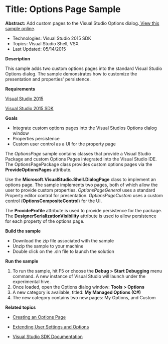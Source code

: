 
# Title: Options Page Sample
**Abstract:** Add custom pages to the Visual Studio Options dialog.[ View this sample online](https://github.com/Microsoft/VSSDK-Extensibility-Samples).

* Technologies: Visual Studio 2015 SDK
* Topics: Visual Studio Shell, VSX
* Last Updated: 05/14/2015

**Description**

This sample adds two custom options pages into the standard Visual Studio
Options dialog. The sample demonstrates how to customize the presentation and
properties' persistence.

**Requirements**

[ Visual Studio 2015 ](http://www.microsoft.com/visualstudio/en-us/try/default.mspx#download)

[ Visual Studio 2015 SDK ](https://www.visualstudio.com/en-us/downloads/visual-studio-2015-downloads-vs.aspx)



**Goals**

  * Integrate custom options pages into the Visual Studios Options dialog window 
  * Properties persistence 
  * Custom user control as a UI for the property page 



The _OptionsPage_ sample contains classes that provide a Visual Studio Package
and custom Options Pages integrated into the Visual Studio IDE. The
OptionsPagePackage class provides custom options pages via the
**ProvideOptionsPages** attribute.

Use the **Microsoft.VisualStudio.Shell.DialogPage** class to implement an
options page. The sample implements two pages, both of which allow the user to
provide custom properties. _OptionsPageGeneral_ uses a standard Property
editor control for presentation. _OptionsPageCustom_ uses a custom control
(**OptionsCompositeControl**) for the UI.

The **ProvideProfile** attribute is used to provide persistence for the
package. The **DesignerSerializationVisibility** attribute is used to allow
persistence for each property of the options page.



**Build the sample**

  * Download the zip file associated with the sample 
  * Unzip the sample to your machine 
  * Double click on the .sln file to launch the solution 



**Run the sample**

  1. To run the sample, hit F5 or choose the **Debug &gt; Start Debugging** menu command. A new instance of Visual Studio will launch under the experimental hive. 
  2. Once loaded, open the Options dialog window: **Tools &gt; Options**
  3. A new category is available, titled: **My Managed Options (C#)**
  4. The new category contains two new pages: My Options, and Custom 



**Related topics**

* [ Creating an Options Page ](https://msdn.microsoft.com/en-us/library/bb166195%28v=vs.140%29.aspx)

* [ Extending User Settings and Options ](https://msdn.microsoft.com/en-us/library/bb165657%28v=vs.140%29.aspx)

* [ Visual Studio SDK Documentation ](https://msdn.microsoft.com/en-us/library/bb166441(v=vs.140).aspx)




